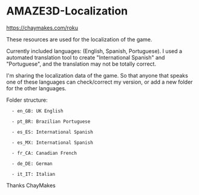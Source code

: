# AMAZE3D-Localization

https://chaymakes.com/roku

These resources are used for the localization of the game. 

Currently included languages: (English, Spanish, Portuguese). 
I used a automated translation tool  to create "International Spanish" and "Portuguese", and
the translation may not be totally correct.

I'm sharing the localization data of the game. So that anyone that speaks one of these 
languages can check/correct my version, or add a new folder for the other languages.

Folder structure: 

      - en_GB: UK English
      
      - pt_BR: Brazilian Portuguese
      
      - es_ES: International Spanish
      
      - es_MX: International Spanish
      
      - fr_CA: Canadian French
      
      - de_DE: German
      
      - it_IT: Italian



Thanks
   ChayMakes

